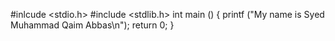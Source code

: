 #inlcude <stdio.h>
#include <stdlib.h>
int main ()
{
    printf ("My name is Syed Muhammad Qaim Abbas\n");
    return 0;
}
